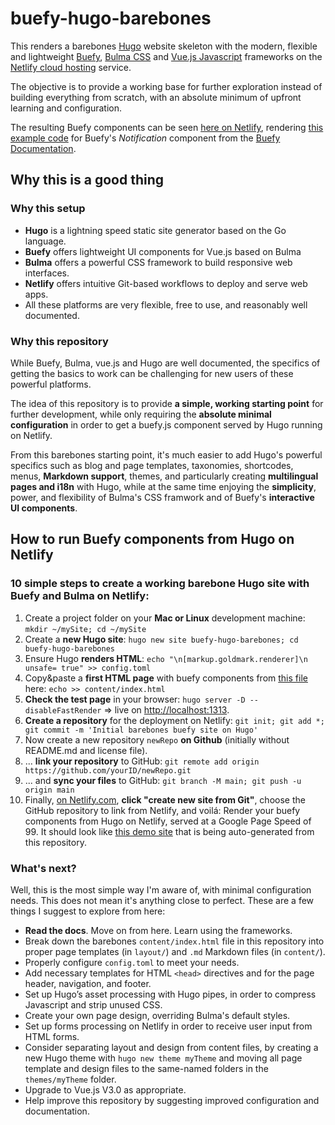 # buefy-hugo-barebones
This renders a barebones [Hugo](https://gohugo.io/]) website skeleton with the modern, flexible and lightweight [Buefy](https://buefy.org/), [Bulma CSS](https://bulma.io) and [Vue.js Javascript](https://vuejs.org/) frameworks on the [Netlify cloud hosting](https://www.netlify.com/) service. 

The objective is to provide a working base for further exploration instead of building everything from scratch, with an absolute minimum of upfront learning and configuration.

The resulting Buefy components can be seen [here on Netlify](https://lucid-yonath-e15795.netlify.app/), rendering [this example code](https://buefy.org/documentation/notification) for Buefy's _Notification_ component from the [Buefy Documentation](https://buefy.org/documentation/).

## Why this is a good thing

### Why this setup
* **Hugo** is a lightning speed static site generator based on the Go language.
* **Buefy** offers lightweight UI components for Vue.js based on Bulma
* **Bulma** offers a powerful CSS framework to build responsive web interfaces.
* **Netlify** offers intuitive Git-based workflows to deploy and serve web apps.
* All these platforms are very flexible, free to use, and reasonably well documented.

### Why this repository
While Buefy, Bulma, vue.js and Hugo are well documented, the specifics of getting the basics to work can be challenging for new users of these powerful platforms. 

The idea of this repository is to provide **a simple, working starting point** for further development, while only requiring the **absolute minimal configuration** in order to get a buefy.js component served by Hugo running on Netlify. 

From this barebones starting point, it's much easier to add Hugo's powerful specifics such as blog and page templates, taxonomies, shortcodes, menus, **Markdown support**, themes, and particularly creating **multilingual pages and i18n** with Hugo, while at the same time enjoying the **simplicity**, power, and flexibility of Bulma's CSS framwork and of Buefy's **interactive UI components**.

## How to run Buefy components from Hugo on Netlify

### 10 simple steps to create a working barebone Hugo site with Buefy and Bulma on Netlify:
1. Create a project folder on your **Mac or Linux** development machine: ```mkdir ~/mySite; cd ~/mySite```
2. Create a **new Hugo site**: ```hugo new site buefy-hugo-barebones; cd buefy-hugo-barebones```
3. Ensure Hugo **renders HTML**: ```echo "\n[markup.goldmark.renderer]\n unsafe= true" >> config.toml```
4. Copy&paste a **first HTML page** with buefy components from [this file](https://github.com/sbeecks/buefy-hugo-barebones/blob/main/content/index.html) here: ```echo >> content/index.html```
5. **Check the test page** in your browser: ```hugo server -D --disableFastRender``` => live on [http://localhost:1313]().
6. **Create a repository** for the deployment on Netlify: ```git init; git add *; git commit -m 'Initial barebones buefy site on Hugo'```
7. Now create a new repository ```newRepo``` **on Github** (initially without README.md and license file).
8. ... **link your repository** to GitHub: ```git remote add origin https://github.com/yourID/newRepo.git```
9. ... and **sync your files** to GitHub: ```git branch -M main; git push -u origin main```
10. Finally, [on Netlify.com](https://app.netlify.com/start), **click "create new site from Git"**, choose the GitHub repository to link from Netlify, and voilá: Render your buefy components from Hugo on Netlify, served at a Google Page Speed of 99. It should look like [this demo site](https://lucid-yonath-e15795.netlify.app/) that is being auto-generated from this repository.

### What's next?
Well, this is the most simple way I'm aware of, with minimal configuration needs.  This does not mean it's anything close to perfect.  These are a few things I suggest to explore from here:
* **Read the docs**. Move on from here. Learn using the frameworks.
* Break down the barebones ```content/index.html``` file in this repository into proper page templates (in ```layout/```) and ```.md``` Markdown files (in ```content/```). 
* Properly configure ```config.toml``` to meet your needs.
* Add necessary templates for HTML ```<head>``` directives and for the page header, navigation, and footer.
* Set up Hugo’s asset processing with Hugo pipes, in order to compress Javascript and strip unused CSS.
* Create your own page design, overriding Bulma's default styles.
* Set up forms processing on Netlify in order to receive user input from HTML forms.
* Consider separating layout and design from content files, by creating a new Hugo theme with ```hugo new theme myTheme``` and moving all page template and design files to the same-named folders in the ```themes/myTheme``` folder.
* Upgrade to Vue.js V3.0 as appropriate.
* Help improve this repository by suggesting improved configuration and documentation.